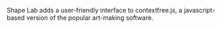 Shape Lab adds a user-friendly interface to contextfree.js, a javascript-based version of the popular art-making software.